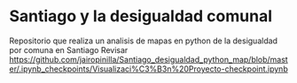 # Santiago y la desigualdad comunal
Repositorio que realiza un analisis de mapas en python de la desigualdad por comuna en Santiago
Revisar https://github.com/jairopinilla/Santiago_desigualdad_python_map/blob/master/.ipynb_checkpoints/Visualizaci%C3%B3n%20Proyecto-checkpoint.ipynb
